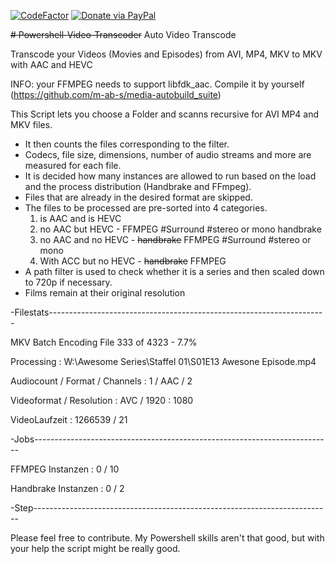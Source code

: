 [![CodeFactor](https://www.codefactor.io/repository/github/maximus1/powershell-video-transcoder/badge/main)](https://www.codefactor.io/repository/github/maximus1/powershell-video-transcoder/overview/main)
[![Donate via PayPal](https://img.shields.io/badge/Donate-PayPal-blue.svg)](https://www.paypal.com/donate/?hosted_button_id=NLQMQSQB7Y79N)

~~# Powershell-Video-Transcoder~~
Auto Video Transcode

Transcode your Videos (Movies and Episodes) from AVI, MP4, MKV to MKV with AAC and HEVC

INFO: your FFMPEG needs to support libfdk_aac. Compile it by yourself (https://github.com/m-ab-s/media-autobuild_suite)

This Script lets you choose a Folder and scanns recursive for AVI MP4 and MKV files.

- It then counts the files corresponding to the filter.
- Codecs, file size, dimensions, number of audio streams and more are measured for each file.
- It is decided how many instances are allowed to run based on the load and the process distribution (Handbrake and FFmpeg).
- Files that are already in the desired format are skipped.
- The files to be processed are pre-sorted into 4 categories.
  1. is AAC and is HEVC
  2. no AAC but HEVC - FFMPEG
    #Surround
    #stereo or mono
    handbrake
  3. no AAC and no HEVC - ~~handbrake~~ FFMPEG
    #Surround
    #stereo or mono
  4. With ACC but no HEVC - ~~handbrake~~ FFMPEG
- A path filter is used to check whether it is a series and then scaled down to 720p if necessary.
- Films remain at their original resolution



-Filestats---------------------------------------------------------------------

MKV Batch Encoding File 333 of 4323 - 7.7%

Processing : W:\Awesome Series\Staffel 01\S01E13 Awesone Episode.mp4

Audiocount / Format / Channels : 1 / AAC / 2

Videoformat / Resolution : AVC / 1920 : 1080

VideoLaufzeit : 1266539 / 21

-Jobs--------------------------------------------------------------------------

FFMPEG Instanzen : 0 / 10

Handbrake Instanzen : 0 / 2

-Step--------------------------------------------------------------------------


Please feel free to contribute.
My Powershell skills aren't that good, but with your help the script might be really good.


